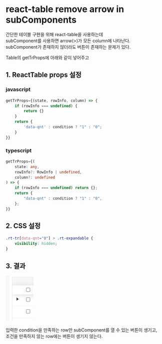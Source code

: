 # react-table remove arrow in subComponents

간단한 테이블 구현을 위해 react-table을 사용하는데  
subComponent를 사용하면 arrow(>)가 모든 column에 나타난다.  
subComponent가 존재하지 않더라도 버튼이 존재하는 문제가 있다.

Table의 getTrProps에 아래와 같이 넣어주고

## 1. ReactTable props 설정

### javascript

```javascript
getTrProps={(state, rowInfo, column) => {
    if (rowInfo === undefined) {
        return {}
    }
    return {
        'data-qnt' : condition ? "1" : "0";
    }
}}
```

### typescript

```typescript
getTrProps={(
    state: any,
    rowInfo?: RowInfo | undefined,
    column?: undefined
) => {
    if (rowInfo === undefined) return {};
    return {
        "data-qnt" : condition ? "1" : "0",
    };
}}
```

## 2. CSS 설정

```css
.rt-tr[data-qnt="0"] > .rt-expandable {
    visibility: hidden;
}
```

## 3. 결과

![react-tableInfo](./react-table.png)

입력한 condition을 만족하는 row만 subComponent를 열 수 있는 버튼이 생기고,  
조건을 만족하지 않는 row에는 버튼이 생기지 않는다.
